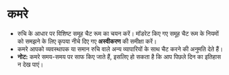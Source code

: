 # **कमरे**

- रुचि के आधार पर विशिष्ट समूह चैट रूम का चयन करें। मॉडरेट किए गए समूह चैट रूम के नियमों को समझने के लिए कृपया नीचे दिए गए **अस्वीकरण** की समीक्षा करें।
- कमरे आपको व्यवस्थापक या समान रुचि वाले अन्य व्यापारियों के साथ चैट करने की अनुमति देते हैं।
- **नोट:** कमरे समय-समय पर साफ किए जाते हैं, इसलिए हो सकता है कि आप पिछले दिन का इतिहास न देख पाएं।
